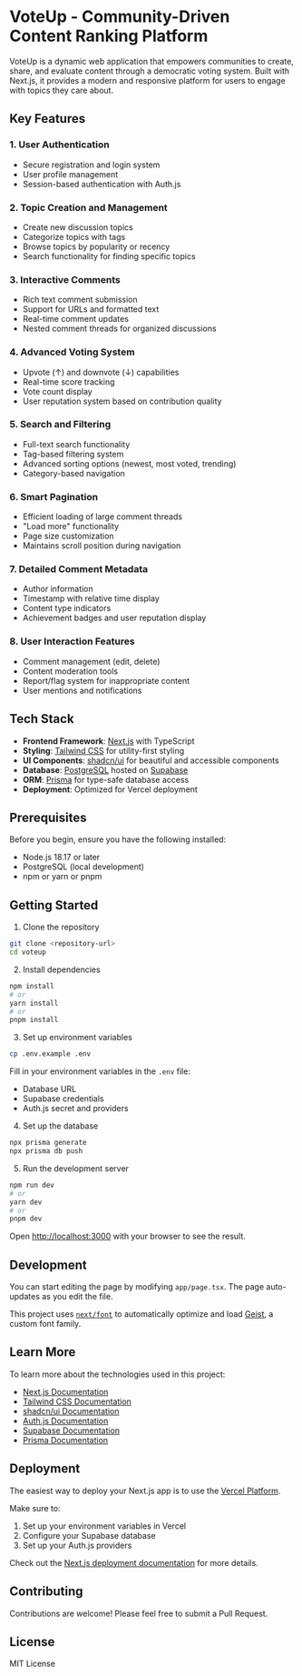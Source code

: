 # VoteUp - Community-Driven Content Ranking Platform

VoteUp is a dynamic web application that empowers communities to create, share, and evaluate content through a democratic voting system. Built with Next.js, it provides a modern and responsive platform for users to engage with topics they care about.

## Key Features

### 1. User Authentication

- Secure registration and login system
- User profile management
- Session-based authentication with Auth.js

### 2. Topic Creation and Management

- Create new discussion topics
- Categorize topics with tags
- Browse topics by popularity or recency
- Search functionality for finding specific topics

### 3. Interactive Comments

- Rich text comment submission
- Support for URLs and formatted text
- Real-time comment updates
- Nested comment threads for organized discussions

### 4. Advanced Voting System

- Upvote (↑) and downvote (↓) capabilities
- Real-time score tracking
- Vote count display
- User reputation system based on contribution quality

### 5. Search and Filtering

- Full-text search functionality
- Tag-based filtering system
- Advanced sorting options (newest, most voted, trending)
- Category-based navigation

### 6. Smart Pagination

- Efficient loading of large comment threads
- "Load more" functionality
- Page size customization
- Maintains scroll position during navigation

### 7. Detailed Comment Metadata

- Author information
- Timestamp with relative time display
- Content type indicators
- Achievement badges and user reputation display

### 8. User Interaction Features

- Comment management (edit, delete)
- Content moderation tools
- Report/flag system for inappropriate content
- User mentions and notifications

## Tech Stack

- **Frontend Framework**: [Next.js](https://nextjs.org/) with TypeScript
- **Styling**: [Tailwind CSS](https://tailwindcss.com/) for utility-first styling
- **UI Components**: [shadcn/ui](https://ui.shadcn.com/) for beautiful and accessible components
- **Database**: [PostgreSQL](https://www.postgresql.org/) hosted on [Supabase](https://supabase.com/)
- **ORM**: [Prisma](https://www.prisma.io/) for type-safe database access
- **Deployment**: Optimized for Vercel deployment

## Prerequisites

Before you begin, ensure you have the following installed:

- Node.js 18.17 or later
- PostgreSQL (local development)
- npm or yarn or pnpm

## Getting Started

1. Clone the repository

```bash
git clone <repository-url>
cd voteup
```

2. Install dependencies

```bash
npm install
# or
yarn install
# or
pnpm install
```

3. Set up environment variables

```bash
cp .env.example .env
```

Fill in your environment variables in the `.env` file:

- Database URL
- Supabase credentials
- Auth.js secret and providers

4. Set up the database

```bash
npx prisma generate
npx prisma db push
```

5. Run the development server

```bash
npm run dev
# or
yarn dev
# or
pnpm dev
```

Open [http://localhost:3000](http://localhost:3000) with your browser to see the result.

## Development

You can start editing the page by modifying `app/page.tsx`. The page auto-updates as you edit the file.

This project uses [`next/font`](https://nextjs.org/docs/app/building-your-application/optimizing/fonts) to automatically optimize and load [Geist](https://vercel.com/font), a custom font family.

## Learn More

To learn more about the technologies used in this project:

- [Next.js Documentation](https://nextjs.org/docs)
- [Tailwind CSS Documentation](https://tailwindcss.com/docs)
- [shadcn/ui Documentation](https://ui.shadcn.com)
- [Auth.js Documentation](https://authjs.dev/docs)
- [Supabase Documentation](https://supabase.com/docs)
- [Prisma Documentation](https://www.prisma.io/docs)

## Deployment

The easiest way to deploy your Next.js app is to use the [Vercel Platform](https://vercel.com/new?utm_medium=default-template&filter=next.js&utm_source=create-next-app&utm_campaign=create-next-app-readme).

Make sure to:

1. Set up your environment variables in Vercel
2. Configure your Supabase database
3. Set up your Auth.js providers

Check out the [Next.js deployment documentation](https://nextjs.org/docs/app/building-your-application/deploying) for more details.

## Contributing

Contributions are welcome! Please feel free to submit a Pull Request.

## License

MIT License
